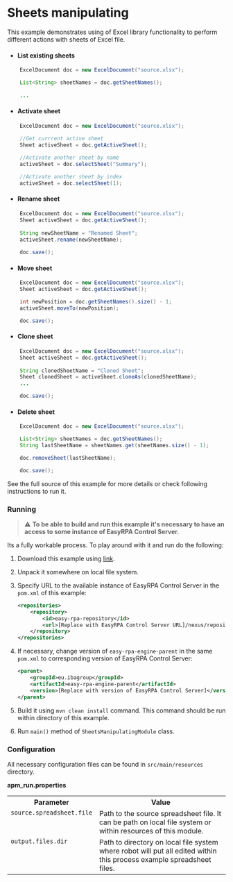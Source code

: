 # Sheets manipulating

This example demonstrates using of Excel library functionality to perform different actions with sheets of Excel file.  

* #### List existing sheets

```java
    ExcelDocument doc = new ExcelDocument("source.xlsx");

    List<String> sheetNames = doc.getSheetNames();
    
    ...
```

* #### Activate sheet

```java
    ExcelDocument doc = new ExcelDocument("source.xlsx");

    //Get currrent active sheet
    Sheet activeSheet = doc.getActiveSheet();
    
    //Activate another sheet by name
    activeSheet = doc.selectSheet("Summary");

    //Activate another sheet by index
    activeSheet = doc.selectSheet(1);
```

* #### Rename sheet

```java
    ExcelDocument doc = new ExcelDocument("source.xlsx");
    Sheet activeSheet = doc.getActiveSheet();
    
    String newSheetName = "Renamed Sheet";
    activeSheet.rename(newSheetName);
    
    doc.save();
```

* #### Move sheet

```java
    ExcelDocument doc = new ExcelDocument("source.xlsx");
    Sheet activeSheet = doc.getActiveSheet();

    int newPosition = doc.getSheetNames().size() - 1;
    activeSheet.moveTo(newPosition);

    doc.save();
```

* #### Clone sheet

```java
    ExcelDocument doc = new ExcelDocument("source.xlsx");
    Sheet activeSheet = doc.getActiveSheet();
    
    String clonedSheetName = "Cloned Sheet";
    Sheet clonedSheet = activeSheet.cloneAs(clonedSheetName);
    ...               

    doc.save();
```

* #### Delete sheet

```java
    ExcelDocument doc = new ExcelDocument("source.xlsx");

    List<String> sheetNames = doc.getSheetNames();
    String lastSheetName = sheetNames.get(sheetNames.size() - 1);

    doc.removeSheet(lastSheetName);

    doc.save();
```

See the full source of this example for more details or check following instructions to run it.

### Running

>:warning: **To be able to build and run this example it's necessary to have an access
>to some instance of EasyRPA Control Server.**

Its a fully workable process. To play around with it and run do the following:
1. Download this example using [link][down_git_link].
2. Unpack it somewhere on local file system.
3. Specify URL to the available instance of EasyRPA Control Server in the `pom.xml` of this example:
    ```xml
    <repositories>
        <repository>
            <id>easy-rpa-repository</id>
            <url>[Replace with EasyRPA Control Server URL]/nexus/repository/easyrpa/</url>
        </repository>
    </repositories>
    ```
4. If necessary, change version of `easy-rpa-engine-parent` in the same `pom.xml` to corresponding version of
   EasyRPA Control Server:
    ```xml
    <parent>
        <groupId>eu.ibagroup</groupId>
        <artifactId>easy-rpa-engine-parent</artifactId>
        <version>[Replace with version of EasyRPA Control Server]</version>
    </parent>
    ```

5. Build it using `mvn clean install` command. This command should be run within directory of this example.
6. Run `main()` method of `SheetsManipulatingModule` class.

[down_git_link]: https://downgit.github.io/#/home?url=https://github.com/easyrpa/openframework/tree/main/examples/excel/sheets-manipulating

### Configuration

All necessary configuration files can be found in `src/main/resources` directory.

**apm_run.properties**

<table>
    <tr><th>Parameter</th><th>Value</th></tr>
    <tr><td valign="top"><code>source.spreadsheet.file</code></td><td>
        Path to the source spreadsheet file. It can be path on local file system or within resources of this module.
    </td></tr>
    <tr><td valign="top"><code>output.files.dir</code></td><td>
        Path to directory on local file system where robot will put all edited within this process example spreadsheet 
        files. 
    </td></tr>    
</table>
